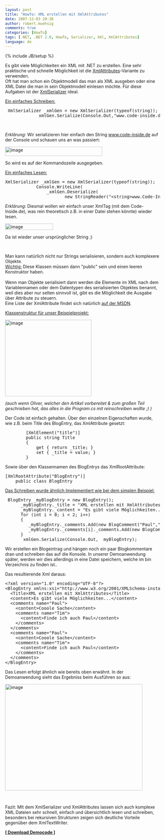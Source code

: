```yaml
---
layout: post
title: "HowTo: XML erstellen mit XmlAttributes"
date: 2007-12-03 20:38
author: robert.muehsig
comments: true
categories: [HowTo]
tags: [.NET, .NET 2.0, HowTo, Serializer, Xml, XmlAttributes]
language: de
---
```

{% include JB/setup %}
<p>Es gibt viele Möglichkeiten ein XML mit .NET zu erstellen. Eine sehr praktische und schnelle Möglichkeit ist die <a href="http://msdn2.microsoft.com/en-us/library/system.xml.serialization.xmlattributes.aspx" target="_blank">XmlAttributes</a>-Variante zu verwenden. <br>Oft hat man schon ein Objektmodell das man als XML ausgeben oder eine XML Datei die man in sein Objektmodell einlesen möchte. Für diese Aufgaben ist der <a href="http://msdn2.microsoft.com/en-us/library/system.xml.serialization.xmlserializer.aspx" target="_blank">XmlSerializer</a> ideal.</p> <p><u>Ein einfaches Schreiben:</u></p> <div class="CodeFormatContainer"><pre class="csharpcode"> XmlSerializer _xmlGen = <span class="kwrd">new</span> XmlSerializer(<span class="kwrd">typeof</span>(<span class="kwrd">string</span>));
            _xmlGen.Serialize(Console.Out,"<span class="str">www.code-inside.de"</span>);</pre></div>
<p>&nbsp;</p>
<p><em>Erklärung: </em>Wir serializieren hier einfach den String <a href="http://www.code-inside.de">www.code-inside.de</a> auf der Console und schauen uns an was passiert:</p>
<p><a href="{{BASE_PATH}}/assets/wp-images/image179.png"><img style="border-right: 0px; border-top: 0px; border-left: 0px; border-bottom: 0px" height="30" alt="image" src="{{BASE_PATH}}/assets/wp-images/image-thumb158.png" width="316" border="0"></a> </p>
<p>So wird es auf der Kommandozeile ausgegeben.</p>
<p><u>Ein einfaches Lesen:</u></p>
<div class="CodeFormatContainer"><pre class="csharpcode">XmlSerializer _xmlGen = <span class="kwrd">new</span> XmlSerializer(<span class="kwrd">typeof</span>(<span class="kwrd">string</span>));
            Console.WriteLine(
                _xmlGen.Deserialize(
                       <span class="kwrd">new</span> StringReader(<span class="str">"&lt;string&gt;www.Code-Inside.de&lt;/string&gt;"</span>)));</pre></div>
<p><em>Erklärung:</em> Diesmal wollen wir einfach unser XmlTag (mit dem Code-Inside.de), was rein theoretisch z.B. in einer Datei stehen könnte) wieder lesen.</p>
<p><a href="{{BASE_PATH}}/assets/wp-images/image180.png"><img style="border-right: 0px; border-top: 0px; border-left: 0px; border-bottom: 0px" height="21" alt="image" src="{{BASE_PATH}}/assets/wp-images/image-thumb159.png" width="156" border="0"></a> </p>
<p>Da ist wieder unser ursprünglicher String ;)</p>
<p>&nbsp;</p>
<p>Man kann natürlich nicht nur Strings serialisieren, sondern auch komplexere Objekte. <br><u>Wichtig:</u> Diese Klassen müssen dann "public" sein und einen leeren Konstruktor haben. <br><br>Wenn man Objekte serialisiert dann werden die Elemente im XML nach dem Variablennamen oder dem Datentypen des serialisierten Objektes benannt, weil dies aber nur selten sinnvoll ist, gibt es die Möglichkeit die Ausgabe über Attribute zu steuern. <br>Eine Liste der XmlAttribute findet sich natürlich <a href="Man kann nat&uuml;rlich nicht nur strings sondern auch komplexere Objekte serialisieren, diese Klassen m&uuml;ssen dann &quot;public&quot; sein und einen leeren Konstruktor haben. " target="_blank">auf der MSDN</a>.</p>
<p><u>Klassenstruktur für unser Beispielprojekt:</u></p>
<p><a href="{{BASE_PATH}}/assets/wp-images/image181.png"><img style="border-right: 0px; border-top: 0px; border-left: 0px; border-bottom: 0px" height="248" alt="image" src="{{BASE_PATH}}/assets/wp-images/image-thumb160.png" width="281" border="0"></a> </p>
<p><em>(auch wenn Oliver, welcher den Artikel vorbereitet &amp; zum großen Teil geschrieben hat, das alles in die Program.cs mit reinschreiben wollte ;) )</em></p>
<p>Der Code ist einfach gehalten. Über den einzelnen Eigenschaften wurde, wie z.B. beim Title des BlogEntry, das XmlAttribute gesetzt:</p>
<div class="CodeFormatContainer"><pre class="csharpcode">        [XmlElement(<span class="str">"title"</span>)]
        <span class="kwrd">public</span> <span class="kwrd">string</span> Title
        {
            get { <span class="kwrd">return</span> _title; }
            set { _title = <span class="kwrd">value</span>; }
        }</pre></div>
<p>Sowie über den Klassennamen des BlogEntrys das XmlRootAttribute:</p>
<div class="CodeFormatContainer"><pre class="csharpcode">[XmlRootAttribute(<span class="str">"BlogEntry"</span>)]
    <span class="kwrd">public</span> <span class="kwrd">class</span> BlogEntry</pre></div>
<p><u>Das Schreiben wurde ähnlich Implementiert wie bei dem simplen Beispiel:</u></p>
<div class="CodeFormatContainer"><pre class="csharpcode"> BlogEntry _myBlogEntry = <span class="kwrd">new</span> BlogEntry();
      _myBlogEntry._title = <span class="str">"XML erstellen mit XmlAttributes"</span>;
      _myBlogEntry._content = <span class="str">"Es gibt viele Möglichkeiten..."</span>;
      <span class="kwrd">for</span> (<span class="kwrd">int</span> i = 0; i &lt; 2; i++)
      {
         _myBlogEntry._comments.Add(<span class="kwrd">new</span> BlogComment(<span class="str">"Paul"</span>,<span class="str">"Cooole Sache"</span>));
         _myBlogEntry._comments[i]._comments.Add(<span class="kwrd">new</span> BlogComment(<span class="str">"Tim"</span>, <span class="str">"Finde ich auch Paul"</span>)); 
      }      
      _xmlGen.Serialize(Console.Out, _myBlogEntry);</pre></div>
<p>Wir erstellen ein Blogeintrag und hängen noch ein paar Blogkommentare dran und schreiben das auf die Konsole. In unserer Demoanwendung später, werden wir dies allerdings in eine Datei speichern, welche im bin Verzeichnis zu finden ist..</p>
<p>Das resultierende Xml daraus:</p>
<div class="CodeFormatContainer"><pre class="csharpcode">&lt;?xml version=<span class="str">"1.0"</span> encoding=<span class="str">"UTF-8"</span>?&gt;
&lt;BlogEntry xmlns:xsi=<span class="str">"http://www.w3.org/2001/XMLSchema-instance"</span> xmlns:xsd=<span class="str">"http ://www.w3.org/2001/XMLSchema"</span>&gt;
  &lt;Title&gt;XML erstellen mit XmlAttributes&lt;/Title&gt;
  &lt;content&gt;Es gibt viele Möglichkeiten...&lt;/content&gt;
  &lt;comments name=<span class="str">"Paul"</span>&gt;
    &lt;content&gt;Cooole Sache&lt;/content&gt;
    &lt;comments name=<span class="str">"Tim"</span>&gt;
      &lt;content&gt;Finde ich auch Paul&lt;/content&gt;
    &lt;/comments&gt;
  &lt;/comments&gt;
  &lt;comments name=<span class="str">"Paul"</span>&gt;
    &lt;content&gt;Cooole Sache&lt;/content&gt;
    &lt;comments name=<span class="str">"Tim"</span>&gt;
      &lt;content&gt;Finde ich auch Paul&lt;/content&gt;
    &lt;/comments&gt;
  &lt;/comments&gt;
&lt;/BlogEntry&gt;</pre></div>
<p>Das Lesen erfolgt ähnlich wie bereits oben erwähnt. In der Demoanwendung sieht das Ergebniss beim Ausführen so aus:</p>
<p><a href="{{BASE_PATH}}/assets/wp-images/image182.png"><img style="border-right: 0px; border-top: 0px; border-left: 0px; border-bottom: 0px" height="345" alt="image" src="{{BASE_PATH}}/assets/wp-images/image-thumb161.png" width="447" border="0"></a> </p>
<p>&nbsp;</p>
<p>Fazit: MIt dem XmlSerializer und XmlAttributes lassen sich auch komplexe XML Dateien sehr schnell, einfach und übersichtlich lesen und schreiben, besonders bei rekursiven Strukturen zeigen sich deutliche Vorteile gegenüber dem XmlTextWriter.</p>
<p><strong><a href="{{BASE_PATH}}/assets/files/democode/xmlattributes/xmlattributes.zip" target="_blank">[ Download Democode ]</a></strong></p>
